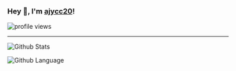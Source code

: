 ### Hey 👋, I'm [ajycc20](https://ajycc20.top)!

![profile views](https://komarev.com/ghpvc/?username=ajycc20)

------

![Github Stats](https://github-readme-stats.vercel.app/api?username=ajycc20&show_icons=true&title_color=fff&icon_color=79ff97&text_color=9f9f9f&bg_color=151515)

![Github Language](https://github-readme-stats.vercel.app/api/top-langs/?username=ajycc20&layout=compact&title_color=fff&text_color=9f9f9f&bg_color=151515)
